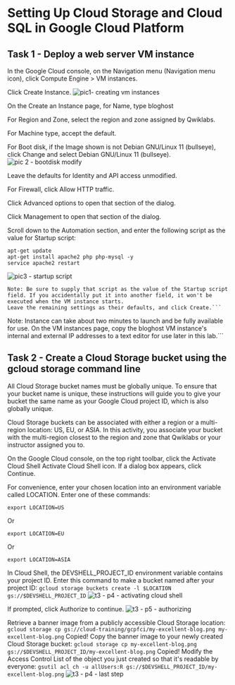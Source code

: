 # Setting Up Cloud Storage and Cloud SQL in Google Cloud Platform

## Task 1 - Deploy a web server VM instance
In the Google Cloud console, on the Navigation menu (Navigation menu icon), click Compute Engine > VM instances.

Click Create Instance.
![pic1- creating vm instances](https://github.com/user-attachments/assets/60b99e06-c8fc-4174-974f-fdf742dd3cd2)

On the Create an Instance page, for Name, type bloghost

For Region and Zone, select the region and zone assigned by Qwiklabs.

For Machine type, accept the default.

For Boot disk, if the Image shown is not Debian GNU/Linux 11 (bullseye), click Change and select Debian GNU/Linux 11 (bullseye).
![pic 2 - bootdisk modify](https://github.com/user-attachments/assets/b6f963bb-a0c8-4629-a407-6a88ed96d52b)

Leave the defaults for Identity and API access unmodified.

For Firewall, click Allow HTTP traffic.

Click Advanced options to open that section of the dialog.

Click Management to open that section of the dialog.

Scroll down to the Automation section, and enter the following script as the value for Startup script:

```
apt-get update
apt-get install apache2 php php-mysql -y
service apache2 restart
```
![pic3 - startup script](https://github.com/user-attachments/assets/7ac67fc9-e168-4061-a153-7706aaeb8525)


```
Note: Be sure to supply that script as the value of the Startup script field. If you accidentally put it into another field, it won't be executed when the VM instance starts.
Leave the remaining settings as their defaults, and click Create.```

```
Note: Instance can take about two minutes to launch and be fully available for use.
On the VM instances page, copy the bloghost VM instance's internal and external IP addresses to a text editor for use later in this lab.```

## Task 2 - Create a Cloud Storage bucket using the gcloud storage command line

All Cloud Storage bucket names must be globally unique. To ensure that your bucket name is unique, these instructions will guide you to give your bucket the same name as your Google Cloud project ID, which is also globally unique.

Cloud Storage buckets can be associated with either a region or a multi-region location: US, EU, or ASIA. In this activity, you associate your bucket with the multi-region closest to the region and zone that Qwiklabs or your instructor assigned you to.

On the Google Cloud console, on the top right toolbar, click the Activate Cloud Shell Activate Cloud Shell icon. If a dialog box appears, click Continue.

For convenience, enter your chosen location into an environment variable called LOCATION. Enter one of these commands:

```export LOCATION=US```

Or

```export LOCATION=EU```

Or

```export LOCATION=ASIA```

In Cloud Shell, the DEVSHELL_PROJECT_ID environment variable contains your project ID. Enter this command to make a bucket named after your project ID:
```gcloud storage buckets create -l $LOCATION gs://$DEVSHELL_PROJECT_ID```
![t3 - p4 - activating cloud shell](https://github.com/user-attachments/assets/fd6c66f0-1f04-4f36-88d8-39b121c443d0)


If prompted, click Authorize to continue.
![t3 - p5 - authorizing](https://github.com/user-attachments/assets/742e0c3c-1d05-48ce-a876-eb1243540c5a)


Retrieve a banner image from a publicly accessible Cloud Storage location:
```gcloud storage cp gs://cloud-training/gcpfci/my-excellent-blog.png my-excellent-blog.png```
Copied!
Copy the banner image to your newly created Cloud Storage bucket:
```gcloud storage cp my-excellent-blog.png gs://$DEVSHELL_PROJECT_ID/my-excellent-blog.png```
Copied!
Modify the Access Control List of the object you just created so that it's readable by everyone:
```gsutil acl ch -u allUsers:R gs://$DEVSHELL_PROJECT_ID/my-excellent-blog.png```
![t3 - p4 - last step](https://github.com/user-attachments/assets/37081780-940d-4865-a53a-667186865c1a)
